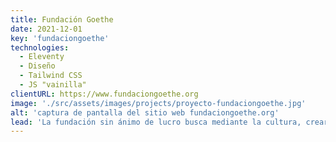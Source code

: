 ```yaml
---
title: Fundación Goethe
date: 2021-12-01
key: 'fundaciongoethe'
technologies:
  - Eleventy
  - Diseño
  - Tailwind CSS
  - JS "vainilla"
clientURL: https://www.fundaciongoethe.org
image: './src/assets/images/projects/proyecto-fundaciongoethe.jpg'
alt: 'captura de pantalla del sitio web fundaciongoethe.org'
lead: 'La fundación sin ánimo de lucro busca mediante la cultura, crear vínculos socioeconómicos entre Alemania y España. Llevamos muchos años trabajando con ellos. Empezamos la relación diseñando los programas de sus conciertos, los carteles de los eventos y realizando trabajos de mantenimiento en la página que tenían. Seguimos colaborando con ellos manteniendo la página, creando los eventos que organizan y gestionando sus redes sociales.'
---
```

